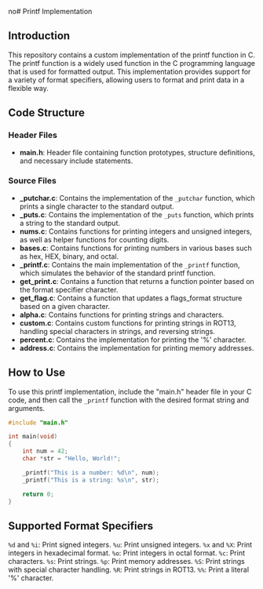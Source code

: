 no# Printf Implementation

## Introduction
This repository contains a custom implementation of the printf function in C. The printf function is a widely used function in the C programming language that is used for formatted output. This implementation provides support for a variety of format specifiers, allowing users to format and print data in a flexible way.

## Code Structure

### Header Files
- **main.h**: Header file containing function prototypes, structure definitions, and necessary include statements.

### Source Files
- **_putchar.c**: Contains the implementation of the `_putchar` function, which prints a single character to the standard output.
- **_puts.c**: Contains the implementation of the `_puts` function, which prints a string to the standard output.
- **nums.c**: Contains functions for printing integers and unsigned integers, as well as helper functions for counting digits.
- **bases.c**: Contains functions for printing numbers in various bases such as hex, HEX, binary, and octal.
- **_printf.c**: Contains the main implementation of the `_printf` function, which simulates the behavior of the standard printf function.
- **get_print.c**: Contains a function that returns a function pointer based on the format specifier character.
- **get_flag.c**: Contains a function that updates a flags_format structure based on a given character.
- **alpha.c**: Contains functions for printing strings and characters.
- **custom.c**: Contains custom functions for printing strings in ROT13, handling special characters in strings, and reversing strings.
- **percent.c**: Contains the implementation for printing the '%' character.
- **address.c**: Contains the implementation for printing memory addresses.

## How to Use

To use this printf implementation, include the "main.h" header file in your C code, and then call the `_printf` function with the desired format string and arguments.

```c
#include "main.h"

int main(void)
{
    int num = 42;
    char *str = "Hello, World!";

    _printf("This is a number: %d\n", num);
    _printf("This is a string: %s\n", str);

    return 0;
}
```
## Supported Format Specifiers
`%d` and `%i`: Print signed integers.
`%u`: Print unsigned integers.
`%x` and `%X`: Print integers in hexadecimal format.
`%o`: Print integers in octal format.
`%c`: Print characters.
`%s`: Print strings.
`%p`: Print memory addresses.
`%S`: Print strings with special character handling.
`%R`: Print strings in ROT13.
`%%`: Print a literal '%' character.

